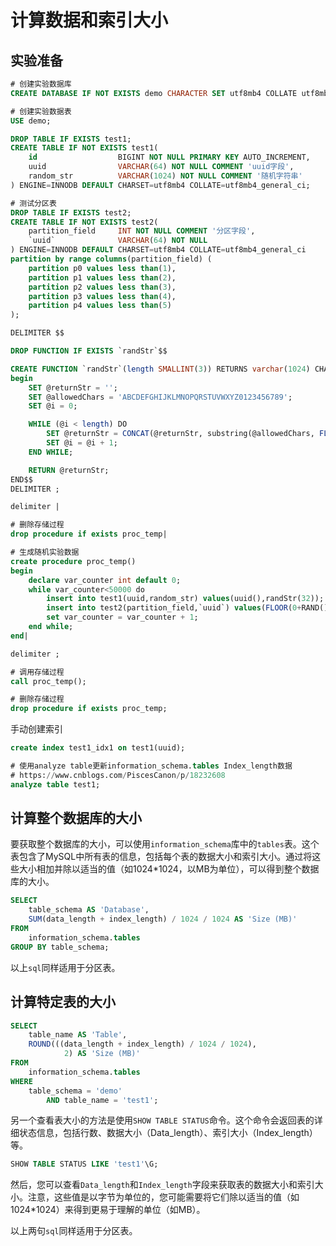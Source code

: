 # 计算数据和索引大小

## 实验准备

```sql
# 创建实验数据库
CREATE DATABASE IF NOT EXISTS demo CHARACTER SET utf8mb4 COLLATE utf8mb4_unicode_ci;

# 创建实验数据表
USE demo;

DROP TABLE IF EXISTS test1;
CREATE TABLE IF NOT EXISTS test1(
    id                  BIGINT NOT NULL PRIMARY KEY AUTO_INCREMENT,
    uuid             	VARCHAR(64) NOT NULL COMMENT 'uuid字段',
    random_str          VARCHAR(1024) NOT NULL COMMENT '随机字符串'
) ENGINE=INNODB DEFAULT CHARSET=utf8mb4 COLLATE=utf8mb4_general_ci;

# 测试分区表
DROP TABLE IF EXISTS test2;
CREATE TABLE IF NOT EXISTS test2(
    partition_field     INT NOT NULL COMMENT '分区字段',
    `uuid`          	VARCHAR(64) NOT NULL
) ENGINE=INNODB DEFAULT CHARSET=utf8mb4 COLLATE=utf8mb4_general_ci
partition by range columns(partition_field) (
	partition p0 values less than(1),
	partition p1 values less than(2),
	partition p2 values less than(3),
	partition p3 values less than(4),
	partition p4 values less than(5)
);

DELIMITER $$

DROP FUNCTION IF EXISTS `randStr`$$

CREATE FUNCTION `randStr`(length SMALLINT(3)) RETURNS varchar(1024) CHARSET utf8 NO SQL
begin
    SET @returnStr = '';
    SET @allowedChars = 'ABCDEFGHIJKLMNOPQRSTUVWXYZ0123456789';
    SET @i = 0;

    WHILE (@i < length) DO
        SET @returnStr = CONCAT(@returnStr, substring(@allowedChars, FLOOR(RAND() * LENGTH(@allowedChars) + 1), 1));
        SET @i = @i + 1;
    END WHILE;

    RETURN @returnStr;
END$$
DELIMITER ;

delimiter |

# 删除存储过程
drop procedure if exists proc_temp|

# 生成随机实验数据
create procedure proc_temp()
begin
	declare var_counter int default 0;
    while var_counter<50000 do
		insert into test1(uuid,random_str) values(uuid(),randStr(32));
		insert into test2(partition_field,`uuid`) values(FLOOR(0+RAND()*5),uuid());
        set var_counter = var_counter + 1;
    end while;
end|

delimiter ;

# 调用存储过程
call proc_temp();

# 删除存储过程
drop procedure if exists proc_temp;
```

手动创建索引

```sql
create index test1_idx1 on test1(uuid);

# 使用analyze table更新information_schema.tables Index_length数据
# https://www.cnblogs.com/PiscesCanon/p/18232608
analyze table test1;
```



## 计算整个数据库的大小

要获取整个数据库的大小，可以使用`information_schema`库中的`tables`表。这个表包含了MySQL中所有表的信息，包括每个表的数据大小和索引大小。通过将这些大小相加并除以适当的值（如1024*1024，以MB为单位），可以得到整个数据库的大小。

```sql
SELECT 
    table_schema AS 'Database',
    SUM(data_length + index_length) / 1024 / 1024 AS 'Size (MB)'
FROM
    information_schema.tables
GROUP BY table_schema;
```

以上`sql`同样适用于分区表。



## 计算特定表的大小

```sql
SELECT 
    table_name AS 'Table',
    ROUND(((data_length + index_length) / 1024 / 1024),
            2) AS 'Size (MB)'
FROM
    information_schema.tables
WHERE
    table_schema = 'demo'
        AND table_name = 'test1';
```

另一个查看表大小的方法是使用`SHOW TABLE STATUS`命令。这个命令会返回表的详细状态信息，包括行数、数据大小（Data_length）、索引大小（Index_length）等。

```sql
SHOW TABLE STATUS LIKE 'test1'\G;
```

然后，您可以查看`Data_length`和`Index_length`字段来获取表的数据大小和索引大小。注意，这些值是以字节为单位的，您可能需要将它们除以适当的值（如1024*1024）来得到更易于理解的单位（如MB）。

以上两句`sql`同样适用于分区表。

